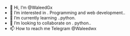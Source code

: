 - 👋 Hi, I’m @WaleedGx
- 👀 I’m interested in . Programming and web development..
- 🌱 I’m currently learning ..python.
- 💞️ I’m looking to collaborate on . python..
- 📫 How to reach me Telegram @Waleedwx

<!---
WaleedGx/WaleedGx is a ✨ special ✨ repository because its `README.md` (this file) appears on your GitHub profile.
You can click the Preview link to take a look at your changes.
--->
